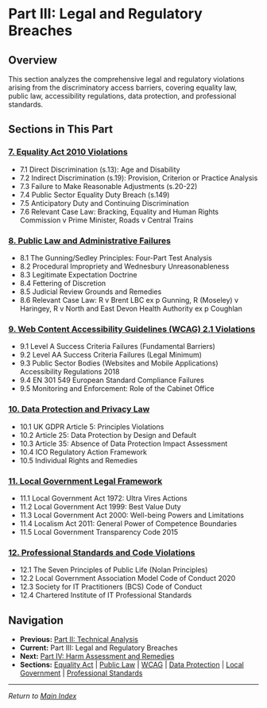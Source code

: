 # Part III: Legal and Regulatory Breaches

## Overview
This section analyzes the comprehensive legal and regulatory violations arising from the discriminatory access barriers, covering equality law, public law, accessibility regulations, data protection, and professional standards.

## Sections in This Part

### [7. Equality Act 2010 Violations](07-equality-act-violations.md)
- 7.1 Direct Discrimination (s.13): Age and Disability
- 7.2 Indirect Discrimination (s.19): Provision, Criterion or Practice Analysis
- 7.3 Failure to Make Reasonable Adjustments (s.20-22)
- 7.4 Public Sector Equality Duty Breach (s.149)
- 7.5 Anticipatory Duty and Continuing Discrimination
- 7.6 Relevant Case Law: Bracking, Equality and Human Rights Commission v Prime Minister, Roads v Central Trains

### [8. Public Law and Administrative Failures](08-public-law-failures.md)
- 8.1 The Gunning/Sedley Principles: Four-Part Test Analysis
- 8.2 Procedural Impropriety and Wednesbury Unreasonableness
- 8.3 Legitimate Expectation Doctrine
- 8.4 Fettering of Discretion
- 8.5 Judicial Review Grounds and Remedies
- 8.6 Relevant Case Law: R v Brent LBC ex p Gunning, R (Moseley) v Haringey, R v North and East Devon Health Authority ex p Coughlan

### [9. Web Content Accessibility Guidelines (WCAG) 2.1 Violations](09-wcag-violations.md)
- 9.1 Level A Success Criteria Failures (Fundamental Barriers)
- 9.2 Level AA Success Criteria Failures (Legal Minimum)
- 9.3 Public Sector Bodies (Websites and Mobile Applications) Accessibility Regulations 2018
- 9.4 EN 301 549 European Standard Compliance Failures
- 9.5 Monitoring and Enforcement: Role of the Cabinet Office

### [10. Data Protection and Privacy Law](10-data-protection-privacy.md)
- 10.1 UK GDPR Article 5: Principles Violations
- 10.2 Article 25: Data Protection by Design and Default
- 10.3 Article 35: Absence of Data Protection Impact Assessment
- 10.4 ICO Regulatory Action Framework
- 10.5 Individual Rights and Remedies

### [11. Local Government Legal Framework](11-local-government-framework.md)
- 11.1 Local Government Act 1972: Ultra Vires Actions
- 11.2 Local Government Act 1999: Best Value Duty
- 11.3 Local Government Act 2000: Well-being Powers and Limitations
- 11.4 Localism Act 2011: General Power of Competence Boundaries
- 11.5 Local Government Transparency Code 2015

### [12. Professional Standards and Code Violations](12-professional-standards-violations.md)
- 12.1 The Seven Principles of Public Life (Nolan Principles)
- 12.2 Local Government Association Model Code of Conduct 2020
- 12.3 Society for IT Practitioners (BCS) Code of Conduct
- 12.4 Chartered Institute of IT Professional Standards

## Navigation
- **Previous:** [Part II: Technical Analysis](part-ii-technical-analysis.md)
- **Current:** Part III: Legal and Regulatory Breaches
- **Next:** [Part IV: Harm Assessment and Remedies](part-iv-harm-assessment-remedies.md)
- **Sections:** [Equality Act](07-equality-act-violations.md) | [Public Law](08-public-law-failures.md) | [WCAG](09-wcag-violations.md) | [Data Protection](10-data-protection-privacy.md) | [Local Government](11-local-government-framework.md) | [Professional Standards](12-professional-standards-violations.md)

---
*Return to [Main Index](README.md)*